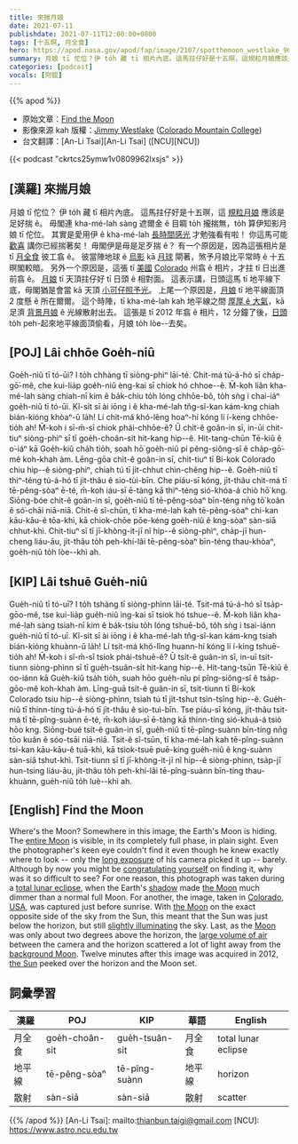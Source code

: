 ```yaml
---
title: 來揣月娘
date: 2021-07-11
publishdate: 2021-07-11T12:00:00+0800
tags: [十五暝, 月全食]
hero: https://apod.nasa.gov/apod/fap/image/2107/spotthemoon_westlake_960.jpg
summary: 月娘 tī 佗位？伊 to̍h 藏 tī 相片內底。這馬拄仔好是十五暝，這規粒月娘應該是足好揣 ê。
categories: [podcast]
vocals: [阿錕]
---
```


{{% apod %}}

- 原始文章：[Find the Moon](https://apod.nasa.gov/apod/ap210711.html)
- 影像來源 kah 版權：[Jimmy Westlake](http://www.jwestlake.com/) ([Colorado Mountain College](http://faculty.coloradomtn.edu/jwestlake/))
- 台文翻譯：[An-Li Tsai][An-Li Tsai] ([NCU][NCU])

{{< podcast "ckrtcs25ymw1v0809962lxsjs" >}}

## [漢羅] 來揣月娘
月娘 tī 佗位？
伊 to̍h 藏 tī 相片內底。
這馬拄仔好是十五暝，這 [規粒月娘][entire Moon t] 應該是足好揣 ê。
毋閣連 kha-mé-lah sàng 遮爾金 ê 目睭 to̍h 攏揣無，to̍h 算伊知影月娘 tī 佗位。
其實是愛用伊 ê kha-mé-lah [長時間感光][long exposure] 才勉強看有啦！
你這馬可能 [歡喜][congratulating yourself] 講你已經揣著矣！
毋閣伊是毋是足歹揣 ê？
有一个原因是，因為這張相片是 tī [月全食][total lunar eclipse] 彼工翕 ê。
彼當陣地球 ê [烏影][shadow] kā [月球][the Moon 1] 閘著，煞予月娘比平常時 ê 十五暝閣較暗。
另外一个原因是，這張 tī [美國][USA] [Colorado][Colorado] 州翕 ê 相片，才拄 tī 日出進前翕 ê。
[月娘][the Moon 2] tī 天頂拄仔好 tī 日頭 ê 相對面。
這表示講，日頭這馬 tī 地平線下底，毋閣猶是會當 kā 天頂 [小可仔照予光][slightly illuminating]。
上尾一个原因是，[月娘][Moon] tī 地平線面頂 2 度懸 ê 所在爾爾。
這个時陣，tī kha-mé-lah kah 地平線之間 [厚厚 ê 大氣][large volume of air]，kā 足濟 [背景月娘][background Moon] ê 光線散射出去。
這張是 tī 2012 年翕 ê 相片，12 分鐘了後，[日頭][the Sun] to̍h peh-起來地平線面頂偷看，月娘 to̍h lòe--去矣。




## [POJ] Lâi chhōe Goe̍h-niû
Goe̍h-niû tī tó-ūi?
I to̍h chhàng tī siòng-phìⁿ lāi-té.
Chit-má tú-á-hó sī cha̍p-gō͘-mê, che kui-lia̍p goe̍h-niû èng-kai sī chiok hó chhoe--ê.
M̄-koh liân kha-mé-lah sàng chiah-nī kim ê ba̍k-chiu to̍h lóng chhōe-bô, to̍h sǹg i chai-iáⁿ goe̍h-niû tī tó-ūi.
Kî-si̍t sī ài iōng i ê kha-mé-lah tn̂g-sî-kan kám-kng chiah bián-kióng khòaⁿ-ū la̍h!
Lí chit-má khó-lêng hoaⁿ-hí kóng lí í-keng chhōe-tio̍h ah!
M̄-koh i sī-m̄-sī chiok phái-chhōe-ê?
Ū chi̍t-ê goân-in sī, in-ūi chit-tiuⁿ siòng-phìⁿ sī tī goe̍h-choân-si̍t hit-kang hip--ê.
Hit-tang-chūn Tē-kiû ê o͘-iáⁿ kā Goe̍h-kiû cha̍h tio̍h, soah hō͘ goe̍h-niû pí pêng-siông-sî ê cha̍p-gō͘-mê koh-khah àm.
Lēng-gōa chi̍t-ê goân-in sī, chit-tiuⁿ tī Bí-kok Colorado chiu hip--ê siòng-phìⁿ, chiah tú tī ji̍t-chhut chìn-chêng hip--ê.
Goe̍h-niû tī thiⁿ-téng tú-á-hó tī ji̍t-thâu ê sio-tùi-bīn.
Che piáu-sī kóng, ji̍t-thâu chit-má tī tē-pêng-sòaⁿ ē-té, m̄-koh iáu-sī ē-tàng kā thiⁿ-téng sió-khóa-á chiò hō͘ kng.
Siōng-bóe chi̍t-ê goân-in sī, goe̍h-niû tī tē-pêng-sòaⁿ bīn-téng nn̄g tō͘ koân ê só͘-chāi niā-niā.
Chit-ê sî-chūn, tī kha-mé-lah kah tē-pêng-sòaⁿ chi-kan kāu-kāu-ê tōa-khì, kā chiok-chōe pōe-kéng goe̍h-niû ê kng-sòaⁿ sàn-siā chhut-khì.
Chit-tiuⁿ sī tī jī-khòng-it-jī nî hip--ê siòng-phìⁿ, cha̍p-jī hun-cheng liáu-āu, ji̍t-thâu to̍h peh-khí-lâi tē-pêng-sòaⁿ bīn-téng thau-khòaⁿ, goe̍h-niû to̍h lòe--khì ah.



## [KIP] Lâi tshuē Gue̍h-niû
Gue̍h-niû tī tó-uī?
I to̍h tshàng tī siòng-phìnn lāi-té.
Tsit-má tú-á-hó sī tsa̍p-gōo-mê, tse kui-lia̍p gue̍h-niû ìng-kai sī tsiok hó tshue--ê.
M̄-koh liân kha-mé-lah sàng tsiah-nī kim ê ba̍k-tsiu to̍h lóng tshuē-bô, to̍h sǹg i tsai-iánn gue̍h-niû tī tó-uī.
Kî-si̍t sī ài iōng i ê kha-mé-lah tn̂g-sî-kan kám-kng tsiah bián-kióng khuànn-ū la̍h!
Lí tsit-má khó-lîng huann-hí kóng lí í-king tshuē-tio̍h ah!
M̄-koh i sī-m̄-sī tsiok phái-tshuē-ê?
Ū tsi̍t-ê guân-in sī, in-uī tsit-tiunn siòng-phìnn sī tī gue̍h-tsuân-si̍t hit-kang hip--ê.
Hit-tang-tsūn Tē-kiû ê oo-iánn kā Gue̍h-kiû tsa̍h tio̍h, suah hōo gue̍h-nîu pí pîng-siông-sî ê tsa̍p-gōo-mê koh-khah àm.
Līng-guā tsi̍t-ê guân-in sī, tsit-tiunn tī Bí-kok Colorado tsiu hip--ê siòng-phìnn, tsiah tú tī ji̍t-tshut tsìn-tsîng hip--ê.
Gue̍h-niû tī thinn-tíng tú-á-hó tī ji̍t-thâu ê sio-tuì-bīn.
Tse piáu-sī kóng, ji̍t-thâu tsit-má tī tē-pîng-suànn ē-té, m̄-koh iáu-sī ē-tàng kā thinn-tíng sió-khuá-á tsiò hōo kng.
Siōng-bué tsi̍t-ê guân-in sī, gue̍h-niû tī tē-pîng-suànn bīn-tíng nn̄g tōo kuân ê sóo-tsāi niā-niā.
Tsit-ê sî-tsūn, tī kha-mé-lah kah tē-pîng-suànn tsi-kan kāu-kāu-ê tuā-khì, kā tsiok-tsuē puē-kíng gue̍h-niû ê kng-suànn sàn-siā tshut-khì.
Tsit-tiunn sī tī jī-khòng-it-jī nî hip--ê siòng-phìnn, tsa̍p-jī hun-tsing liáu-āu, ji̍t-thâu to̍h peh-khí-lâi tē-pîng-suànn bīn-tíng thau-khuànn, gue̍h-niû to̍h luè--khì ah.



## [English] Find the Moon
Where's the Moon?
Somewhere in this image, the Earth's Moon is hiding.
The [entire Moon][entire Moon e] is visible, in its completely full phase, in plain sight.
Even the photographer's keen eye couldn't find it even though he knew exactly where to look -- only the [long exposure][long exposure] of his camera picked it up -- barely.
Although by now you might be [congratulating yourself][congratulating yourself] on finding it, why was it so difficult to see?
For one reason, this photograph was taken during a [total lunar eclipse][total lunar eclipse], when the Earth's [shadow][shadow] made [the Moon][the Moon 1] much dimmer than a normal full Moon.
For another, the image, taken in [Colorado][Colorado], [USA][USA], was captured just before sunrise.
With [the Moon][the Moon 2] on the exact opposite side of the sky from the Sun, this meant that the Sun was just below the horizon, but still [slightly illuminating][slightly illuminating] the sky.
Last, as the [Moon][Moon] was only about two degrees above the horizon, the [large volume of air][large volume of air] between the camera and the horizon scattered a lot of light away from the [background Moon][background Moon].
Twelve minutes after this image was acquired in 2012, [the Sun][the Sun] peeked over the horizon and the Moon set.




## 詞彙學習

|漢羅|POJ|KIP|華語|English|
|-|-|-|-|-|
|月全食|goe̍h-choân-si̍t|gue̍h-tsuân-si̍t|月全食|total lunar eclipse|
|地平線|tē-pêng-sòaⁿ|tē-pîng-suànn|地平線|horizon|
|散射|sàn-siā|sàn-siā|散射|scatter|

{{% /apod %}}
[An-Li Tsai]: mailto:thianbun.taigi@gmail.com
[NCU]: https://www.astro.ncu.edu.tw



[entire Moon e]:https://apod.nasa.gov/apod/ap210222.html
[entire Moon t]:https://apod.tw/daily/20210222/
[long exposure]:https://apod.nasa.gov/apod/ap110717.html
[congratulating yourself]:https://static.onecms.io/wp-content/uploads/sites/20/2021/01/25/cat-birthday.jpg
[total lunar eclipse]:https://apod.nasa.gov/apod/ap111214.html
[shadow]:https://apod.nasa.gov/apod/ap111215.html
[the Moon 1]:https://solarsystem.nasa.gov/moons/earths-moon/overview/
[Colorado]:https://en.wikipedia.org/wiki/Colorado
[USA]:https://en.wikipedia.org/wiki/U.S._state
[the Moon 2]:https://apod.nasa.gov/apod/ap171203.html
[slightly illuminating]:https://en.wikipedia.org/wiki/Twilight
[Moon]:https://apod.nasa.gov/apod/ap180624.html
[large volume of air]:https://en.wikipedia.org/wiki/Air_mass_(astronomy)
[background Moon]:https://apod.nasa.gov/apod/ap200322.html
[the Sun]:https://solarsystem.nasa.gov/solar-system/sun/overview/
